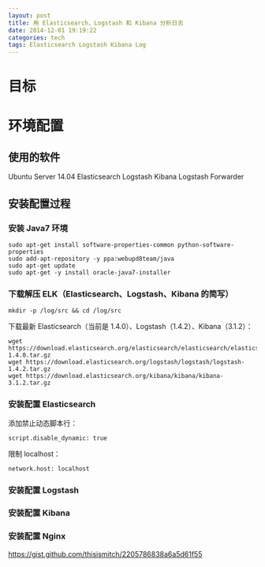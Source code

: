 ```yaml
---
layout: post
title: 用 Elasticsearch、Logstash 和 Kibana 分析日志
date: 2014-12-01 19:19:22
categories: tech
tags: Elasticsearch Logstash Kibana Log
---
```


# 目标



# 环境配置

## 使用的软件

Ubuntu Server 14.04
Elasticsearch
Logstash
Kibana
Logstash Forwarder

## 安装配置过程

### 安装 Java7 环境

	sudo apt-get install software-properties-common python-software-properties
	sudo add-apt-repository -y ppa:webupd8team/java
	sudo apt-get update
	sudo apt-get -y install oracle-java7-installer

### 下载解压 ELK（Elasticsearch、Logstash、Kibana 的简写）

	mkdir -p /log/src && cd /log/src

下载最新 Elasticsearch（当前是 1.4.0）、Logstash（1.4.2）、Kibana（3.1.2）：

    wget https://download.elasticsearch.org/elasticsearch/elasticsearch/elasticsearch-1.4.0.tar.gz
    wget https://download.elasticsearch.org/logstash/logstash/logstash-1.4.2.tar.gz
    wget https://download.elasticsearch.org/kibana/kibana/kibana-3.1.2.tar.gz

### 安装配置 Elasticsearch

添加禁止动态脚本行：

	script.disable_dynamic: true

限制 localhost：

	network.host: localhost


### 安装配置 Logstash



### 安装配置 Kibana



### 安装配置 Nginx

https://gist.github.com/thisismitch/2205786838a6a5d61f55





